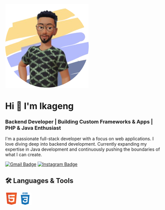 <img src="Avatar.png"/>

#  Hi 👋 I'm Ikageng
### Backend Developer | Building Custom Frameworks & Apps | PHP & Java Enthusiast
I'm a passionate full-stack developer with a focus on web applications. I love diving deep into backend development. Currently expanding my expertise in Java development and continuously pushing the boundaries of what I can create.


[![Gmail Badge](https://img.shields.io/badge/-ikageng-c14438?style=flat&logo=Gmail&logoColor=white&link=mailto:tladiomphile@gmail.com)](mailto:tladiomphile@gmail.com)
[![Instagram Badge](https://img.shields.io/badge/-@ikageng.sa-blue?style=flat&logo=instagram&logoColor=white&link=https://instagram.com/ikageng.sa/)](https://instagram.com/ikageng.sa)


## 🛠️ Languages & Tools
<code><img src="https://github.com/devicons/devicon/blob/master/icons/html5/html5-original.svg" title="HTML5" alt="HTML" width="40" height="40"/></code>
<code><img src="https://github.com/devicons/devicon/blob/master/icons/css3/css3-plain-wordmark.svg"  title="CSS3" alt="CSS" width="40" height="40"/></code>
